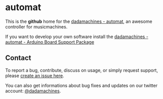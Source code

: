 # automat

This is the **github** home for the [dadamachines - automat](https://dadamachines.com/product/automat-controller/), an awesome controller for musicmachines.

If you want to develop your own software install the [dadamachines - automat - Arduino Board Support Package](https://github.com/dadamachines/automat/tree/master/software/arduino)
  
## Contact

To report a bug, contribute, discuss on usage, or simply request support, please [create an issue here](https://github.com/dadamachines/automat-software/issues/new).

You can also get informations about bug fixes and updates on our twitter account: [@dadamachines](https://twitter.com/dadamachines).
